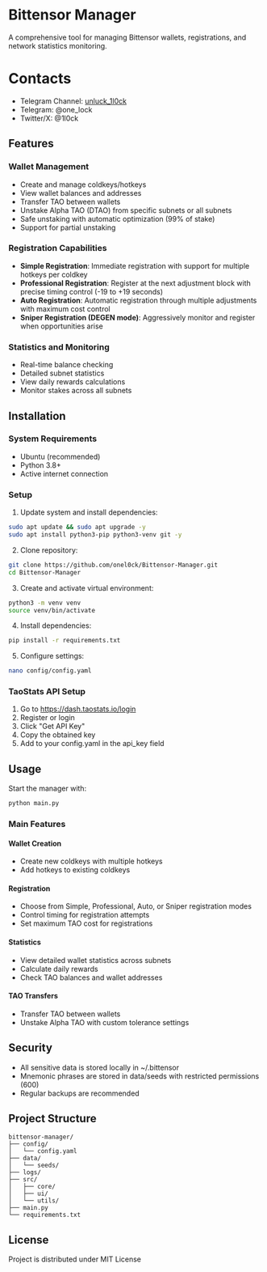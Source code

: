 # Bittensor Manager

A comprehensive tool for managing Bittensor wallets, registrations, and network statistics monitoring.

# Contacts
* Telegram Channel: [unluck_1l0ck](https://t.me/unluck_1l0ck)
* Telegram: @one_lock
* Twitter/X: @1l0ck

## Features

### Wallet Management
- Create and manage coldkeys/hotkeys
- View wallet balances and addresses
- Transfer TAO between wallets
- Unstake Alpha TAO (DTAO) from specific subnets or all subnets
- Safe unstaking with automatic optimization (99% of stake)
- Support for partial unstaking

### Registration Capabilities
- **Simple Registration**: Immediate registration with support for multiple hotkeys per coldkey
- **Professional Registration**: Register at the next adjustment block with precise timing control (-19 to +19 seconds)
- **Auto Registration**: Automatic registration through multiple adjustments with maximum cost control
- **Sniper Registration (DEGEN mode)**: Aggressively monitor and register when opportunities arise

### Statistics and Monitoring
- Real-time balance checking
- Detailed subnet statistics
- View daily rewards calculations
- Monitor stakes across all subnets

## Installation

### System Requirements
- Ubuntu (recommended)
- Python 3.8+
- Active internet connection

### Setup

1. Update system and install dependencies:
```bash
sudo apt update && sudo apt upgrade -y
sudo apt install python3-pip python3-venv git -y
```

2. Clone repository:
```bash
git clone https://github.com/onel0ck/Bittensor-Manager.git
cd Bittensor-Manager
```

3. Create and activate virtual environment:
```bash
python3 -m venv venv
source venv/bin/activate
```

4. Install dependencies:
```bash
pip install -r requirements.txt
```

5. Configure settings:
```bash
nano config/config.yaml
```

### TaoStats API Setup
1. Go to https://dash.taostats.io/login
2. Register or login
3. Click "Get API Key"
4. Copy the obtained key
5. Add to your config.yaml in the api_key field

## Usage

Start the manager with:
```bash
python main.py
```

### Main Features

#### Wallet Creation
- Create new coldkeys with multiple hotkeys
- Add hotkeys to existing coldkeys

#### Registration
- Choose from Simple, Professional, Auto, or Sniper registration modes
- Control timing for registration attempts
- Set maximum TAO cost for registrations

#### Statistics
- View detailed wallet statistics across subnets
- Calculate daily rewards
- Check TAO balances and wallet addresses

#### TAO Transfers
- Transfer TAO between wallets
- Unstake Alpha TAO with custom tolerance settings

## Security

- All sensitive data is stored locally in ~/.bittensor
- Mnemonic phrases are stored in data/seeds with restricted permissions (600)
- Regular backups are recommended

## Project Structure

```
bittensor-manager/
├── config/
│   └── config.yaml
├── data/
│   └── seeds/
├── logs/
├── src/
│   ├── core/
│   ├── ui/
│   └── utils/
├── main.py
└── requirements.txt
```

## License
Project is distributed under MIT License

